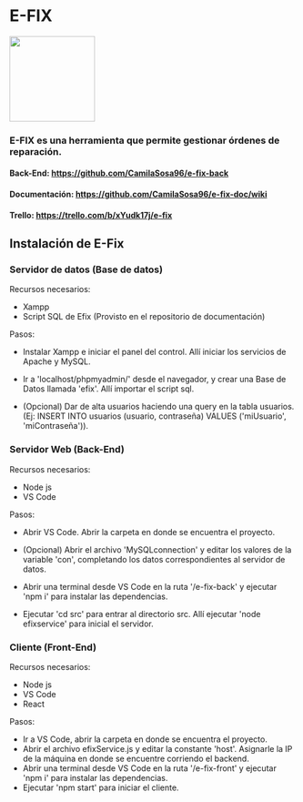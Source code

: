 # E-FIX

<img src="https://raw.github.com/CamilaSosa96/e-fix-doc/master/./efixlogo.png" height="150">

 ### E-FIX es una herramienta que permite gestionar órdenes de reparación.

#### Back-End: https://github.com/CamilaSosa96/e-fix-back
#### Documentación: https://github.com/CamilaSosa96/e-fix-doc/wiki
#### Trello: https://trello.com/b/xYudk17j/e-fix

 ## Instalación de E-Fix
 ### Servidor de datos (Base de datos)
 Recursos necesarios:
 * Xampp
 * Script SQL de Efix (Provisto en el repositorio de documentación)

Pasos:
- Instalar Xampp e iniciar el panel del control. Allí iniciar los servicios de Apache y MySQL.

- Ir a 'localhost/phpmyadmin/' desde el navegador, y crear una Base de Datos llamada 'efix'. Allí importar el script sql.

- (Opcional) Dar de alta usuarios haciendo una query en la tabla usuarios. 
(Ej: INSERT INTO usuarios (usuario, contraseña) VALUES ('miUsuario', 'miContraseña')).

### Servidor Web (Back-End)
Recursos necesarios:
* Node js 
* VS Code

Pasos:
- Abrir VS Code. Abrir la carpeta en donde se encuentra el proyecto. 

- (Opcional) Abrir el archivo 'MySQLconnection' y editar los valores de la variable 'con', completando los datos
correspondientes al servidor de datos.

- Abrir una terminal desde VS Code en la ruta '/e-fix-back' y ejecutar 'npm i' para instalar las dependencias.

- Ejecutar 'cd src' para entrar al directorio src. Allí ejecutar 'node efixservice' para inicial el servidor.

### Cliente (Front-End)
Recursos necesarios:
* Node js
* VS Code
* React

Pasos:
- Ir a VS Code, abrir la carpeta en donde se encuentra el proyecto.
- Abrir el archivo efixService.js y editar la constante 'host'. Asignarle la IP de la máquina en donde se encuentre corriendo el backend. 
- Abrir una terminal desde VS Code en la ruta '/e-fix-front' y ejecutar 'npm i' para instalar las dependencias.
- Ejecutar 'npm start' para iniciar el cliente.
